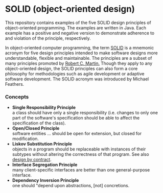 # SOLID (object-oriented design)

This repository contains examples of the five SOLID design principles of object-oriented programming. The examples are written in Java. 
Each example has a positive and negative version to demonstrate adherence to and violation of the principle, respectively.

In object-oriented computer programming, the term [SOLID](https://en.wikipedia.org/wiki/SOLID) is a mnemonic acronym for five design principles intended to make 
software designs more understandable, flexible and maintainable. 
The principles are a subset of many principles promoted by [Robert C. Martin.](https://en.wikipedia.org/wiki/Robert_C._Martin)
Though they apply to any object-oriented design, the SOLID principles can also form a core philosophy for methodologies 
such as agile development or adaptive software development. The SOLID acronym was introduced by Michael Feathers.

### Concepts
- **Single Responsibility Principle**  
    a class should have only a single responsibility (i.e. changes to only one part of the software's specification should be able to affect the specification of the class).
- **Open/Closed Principle**  
    software entities … should be open for extension, but closed for modification.
- **Liskov Substitution Principle**  
    objects in a program should be replaceable with instances of their subtypes without altering the correctness of that program. See also [design by contract](https://en.wikipedia.org/wiki/Design_by_contract).
- **Interface Segregation Principle**  
    many client-specific interfaces are better than one general-purpose interface.
- **Dependency Inversion Principle**  
    one should "depend upon abstractions, [not] concretions.

